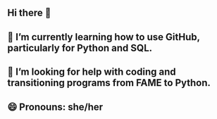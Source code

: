 ## Hi there 👋
## 🌱 I’m currently learning how to use GitHub, particularly for Python and SQL. 
## 🤔 I’m looking for help with coding and transitioning programs from FAME to Python. 
## 😄 Pronouns: she/her

<!--
**kawalker226/kawalker226** is a ✨ _special_ ✨ repository because its `README.md` (this file) appears on your GitHub profile.

Here are some ideas to get you started:

- 🔭 I’m currently working on ...
- 👯 I’m looking to collaborate on ...
- 💬 Ask me about ...
- 📫 How to reach me: ...
- ⚡ Fun fact: ...
-->
